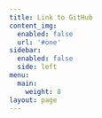 ```yaml
---
title: Link to GitHub
content_img:
  enabled: false
  url: '#one'
sidebar:
  enabled: false
  side: left
menu:
  main:
    weight: 8
layout: page
---
```


